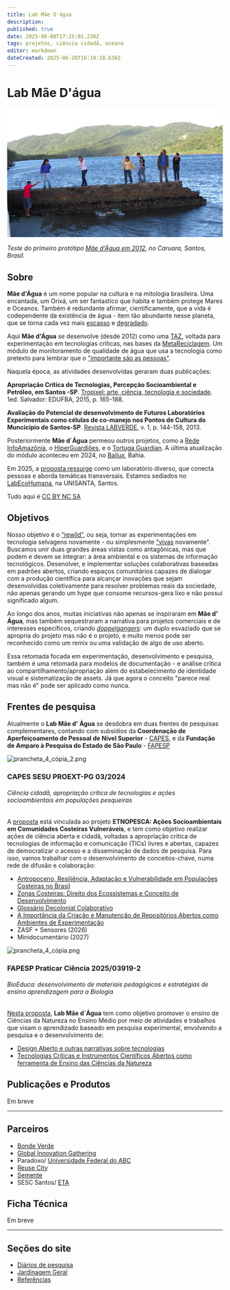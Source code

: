 ```yaml
---
title: Lab Mãe D'água
description: 
published: true
date: 2025-08-08T17:25:01.238Z
tags: projetos, ciência cidadã, oceano
editor: markdown
dateCreated: 2025-06-28T16:10:28.630Z
---
```


# Lab Mãe D'água

![maedagua.png](/projetos/maedagua/maedagua.png)

*Teste do primeiro protótipo [Mãe d'Água em 2012](https://www.flickr.com/photos/maedagua/), no Caruara, Santos, Brasil.*


## Sobre

**Mãe d'Água** é um nome popular na cultura e na mitologia brasileira. Uma encantada, um Orixá, um ser fantastico que habita e também protege Mares e Oceanos. Também é redundante afirmar, cientificamente, que a vida é codependente da existência de água - item tão abundante nesse planeta, que se torna cada vez mais [escasso](https://pubs.acs.org/doi/full/10.1021/acs.est.5b03191) e [degradado](https://www.science.org/doi/abs/10.1126/science.1208277).

Aqui **Mãe d'Água** se desenvolve (desde 2012) como uma [TAZ](http://www.mom.arq.ufmg.br/mom/02_arq_interface/4a_aula/Hakim_Bey_TAZ.pdf), voltada para experimentação em tecnologias críticas, nas bases da [MetaReciclagem](https://metareciclagem.github.io/). Um módulo de monitoramento de qualidade de água que usa a tecnologia como pretexto para lembrar que o ["importante são as pessoas"](https://midiatatica.desarquivo.org/wp-content/uploads/sites/6/2018/12/O_Despertar_Nartisan.pdf).

Naquela época, as atividades desenvolvidas geraram duas publicações:

**Apropriação Crítica de Tecnologias, Percepção Socioambiental e Petróleo, em Santos -SP**. [Tropixel: arte, ciência, tecnologia e sociedade](http://dx.doi.org/10.13140/RG.2.1.3633.8644). 1ed. Salvador: EDUFBA, 2015, p. 165-188.

**Avaliação do Potencial de desenvolvimento de Futuros Laboratórios Experimentais como células de co-manejo nos Pontos de Cultura do Muncicípio de Santos-SP**. [Revista LABVERDE](http://dx.doi.org/10.11606/issn.2179-2275.v0i6p145-158), v. 1, p. 144-158, 2013.

Posteriormente **Mãe d´Água** permeou outros projetos, como a [Rede InfoAmazônia](https://static.publiclab.org/#/wiki/mae-d-agua-rede-infoamazonia), o [HiperGuardiões](https://innovacionciudadana.org/proyecto/hiperguadianes/), e o [Tortuga Guardian](https://github.com/TortugaGuardian). A última atualização do módulo aconteceu em 2024, no [Bailux](https://www.flickr.com/photos/bailux3biomas/), Bahia. 

Em 2025, a [proposta ressurge](https://is.efeefe.me/stuff/ritualised-repetitions) como um laboratório diverso, que conecta pessoas e aborda temáticas transversais. Estamos sediados no [LabEcoHumana](https://www.instagram.com/labecohumana/), na UNISANTA, Santos.

Tudo aqui é [CC BY NC SA](https://creativecommons.org/licenses/by-nc-sa/4.0/deed.en)

## Objetivos
Nosso objetivo é o [“rewild”](https://www.noemamag.com/we-need-to-rewild-the-internet/), ou seja, tornar as experimentações em tecnologia selvagens novamente - ou simplesmente ["vivas](https://networkcultures.org/wp-content/uploads/2025/05/the-internet-of-dead-things-UPDATED.pdf) novamente". Buscamos unir duas grandes áreas vistas como antagônicas, mas que podem e devem se integrar: a área ambiental e os sistemas de informação tecnológicos. Desenolver, e implementar soluções colaborativas baseadas em padrões abertos, criando espaços comunitários capazes de dialogar com a produção científica para alcançar inovações que sejam desenvolvidas coletivamente para resolver problemas reais da sociedade, não apenas gerando um hype que consome recursos-gera lixo e não possui significado algum.

Ao longo dos anos, muitas iniciativas não apenas se inspiraram em **Mãe d' Água**, mas também sequestraram a narrativa para projetos comerciais e de interesses específicos, criando [*doppelgangers*](https://www.theguardian.com/books/2023/sep/09/doppelganger-a-trip-into-the-mirror-world-by-naomi-klein-review-a-case-of-mistaken-identity): um duplo esvaziado que se apropria do projeto mas não é o projeto, e muito menos pode ser reconhecido como um remix ou uma validação de algo de uso aberto.

Essa retomada focada em experimentação, desenvolvimento e pesquisa, também é uma retomada para modelos de documentação - e análise crítica ao compartilhamento/apropriação além do estabelecimento de identidade visual e sistematização de assets. Já que agora o conceito "parece real mas não é" pode ser aplicado como nunca.


## Frentes de pesquisa

Atualmente o **Lab Mãe d' Água** se desdobra em duas frentes de pesquisas complementares, contando com subsídios da **Coordenação de Aperfeiçoamento de Pessoal de Nível Superior** - [CAPES](https://www.gov.br/capes/pt-br), e da **Fundação de Amparo à Pesquisa do Estado de São Paulo** - [FAPESP](https://fapesp.br/)

![prancheta_4_cópia_2.png](/projetos/maedagua/prancheta_4_cópia_2.png)


### CAPES SESU PROEXT-PG 03/2024 

###### Ciência cidadã, apropriação crítica de tecnologias e ações socioambientais em populações pesqueiras

A [proposta](https://www.gov.br/capes/pt-br/acesso-a-informacao/acoes-e-programas/bolsas/programas-estrategicos/desenvolvimento-regional/programa-de-extensao-da-educacao-superior-na-pos-graduacao-proext-pg/edital-conjunto-n-03-2024) está vinculada ao projeto **ETNOPESCA: Ações Socioambientais em Comunidades Costeiras Vulneráveis**, e tem como objetivo realizar ações de ciência aberta e cidadã, voltadas a apropriação crítica de tecnologias de informação e comunicação (TICs) livres e abertas, capazes de democratizar o acesso e a disseminação de dados de pesquisa. Para isso, vamos trabalhar com o desenvolvimento de conceitos-chave, numa rede de difusão e colaboração:

- [Antropoceno, Resiliência, Adaptação e Vulnerabilidade em Populações Costeiras no Brasil](/projetos/maedagua/antropoceno)
- [Zonas Costeiras: Direito dos Ecossistemas e Conceito de Desenvolvimento](/projetos/maedagua/direitoszonascosteiras)
- [Glossário Decolonial Colaborativo](/projetos/maedagua/glossariodecolonial)
- [A Importância da Criação e Manutenção de Repositórios Abertos como Ambientes de Experimentação](/projetos/maedagua/repositoriosabertos)
- ZASF + Sensores (2026)
- Minidocumentário (2027)

![prancheta_4_cópia.png](/projetos/maedagua/prancheta_4_cópia.png)

### FAPESP Praticar Ciência 2025/03919-2 

###### BioEduca: desenvolvimento de materiais pedagógicos e estratégias de ensino aprendizagem para a Biologia

[Nesta proposta](https://fapesp.br/17237/edital-praticar-ciencia), **Lab Mãe d´Água** tem como objetivo promover o ensino de Ciências da Natureza no Ensino Médio por meio de atividades e trabalhos que visam o aprendizado baseado em pesquisa experimental, envolvendo a pesquisa e o desenvolvimento de:
- [Design Aberto e outras narrativas sobre tecnologias](/projetos/maedagua/designenarrativas)
- [Tecnologias Críticas e Instrumentos Científicos Abertos como ferramenta de Ensino das Ciências da Natureza](/projetos/maedagua/tecnologiascriticas)

## Publicações e Produtos

Em breve

-------------------------


## Parceiros
- [Bonde Verde](https://www.instagram.com/bondeverde)
- [Global Innovation Gathering](https://globalinnovationgathering.org/)
- Paradoxo/ [Universidade Federal do ABC](https://www.ufabc.edu.br)
- [Reuse City](https://reuse.city/)
- [Semente](https://semente.de/)
- SESC Santos/ [ETA](https://www.sescsp.org.br/programacao/laboratorio-aberto-e-compartilhado/)


## Ficha Técnica
Em breve

----------------------------

## Seções do site

- [Diários de pesquisa](/projetos/maedagua/diarios)
- [Jardinagem Geral](/projetos/maedagua/jardinagemgeral)
- [Referências](/projetos/maedagua/referencias)